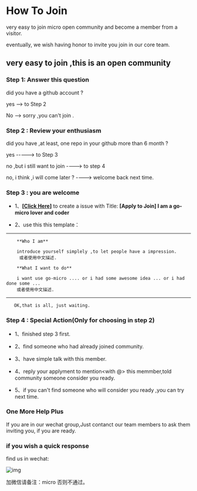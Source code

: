 # How To Join

very easy to join micro open community and become a member from a visitor.

eventually, we wish having honor to invite you join in our core team.

## very easy to join ,this is an open community

### Step 1: Answer this question

did you have a github account ?

yes --> to Step 2

No --> sorry ,you can't join .


### Step 2 : Review your enthusiasm

did you have ,at least, one repo in your github more than 6 month ?

yes -----> to Step 3

no ,but i still want to join ----> to step 4

no, i think ,i will come later ? ----> welcome back next time.

### Step 3 : you are welcome

- 1、**[[Click Here](https://github.com/micro-community/how-to-join/issues/new)]** to create a issue with Title: **[Apply to Join] I am a go-micro lover and coder**

- 2、use this this template：

-------

        **Who I am**

        introduce yourself simplely ,to let people have a impression.
         或者使用中文描述.

        **What I want to do**

        i want use go-micro .... or i had some awesome idea ... or i had done some ...
        或者使用中文描述.

-------

       OK,that is all, just waiting.


### Step 4 : Special Action(Only for choosing <No> in step 2)

- 1、finished step 3 first.

- 2、find someone who had already joined community.

- 3、have simple talk with this member.

- 4、reply your applyment to mention<with @> this memmber,told community someone consider you ready.

- 5、if you can't find someone who will consider you ready ,you can try next time.

### One More Help Plus

If you are in our wechat group,Just contanct our team members to ask them inviting you, if you are ready.

### if you wish a quick response 

find us in wechat: 

![img](https://github.com/GB28181/GB28181.Solution/raw/develop/docs/crazybber.jpg)

加微信请备注：micro 否则不通过。

